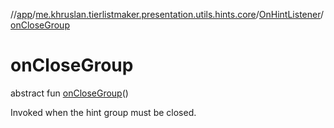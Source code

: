 //[app](../../../index.md)/[me.khruslan.tierlistmaker.presentation.utils.hints.core](../index.md)/[OnHintListener](index.md)/[onCloseGroup](on-close-group.md)

# onCloseGroup

abstract fun [onCloseGroup](on-close-group.md)()

Invoked when the hint group must be closed.
